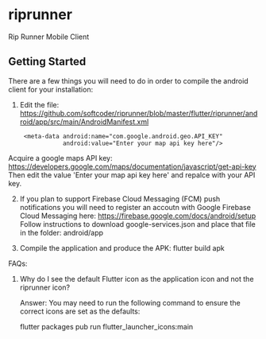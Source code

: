 # riprunner

Rip Runner Mobile Client

## Getting Started

There are a few things you will need to do in order to compile the android client for your installation:

1. Edit the file: https://github.com/softcoder/riprunner/blob/master/flutter/riprunner/android/app/src/main/AndroidManifest.xml

        <meta-data android:name="com.google.android.geo.API_KEY"
                   android:value="Enter your map api key here"/>
                   
Acquire a google maps API key: https://developers.google.com/maps/documentation/javascript/get-api-key
Then edit the value 'Enter your map api key here' and repalce with your API key.

2. If you plan to support Firebase Cloud Messaging (FCM) push notifications you will need to register an accoutn with Google Firebase Cloud Messaging here: https://firebase.google.com/docs/android/setup
Follow instructions to download google-services.json and place that file in the folder: android/app

3. Compile the application and produce the APK:
flutter build apk

FAQs:

1. Why do I see the default Flutter icon as the application icon and not the riprunner icon?

   Answer: You may need to run the following command to ensure the correct icons are set as the defaults:
   
   flutter packages pub run flutter_launcher_icons:main
